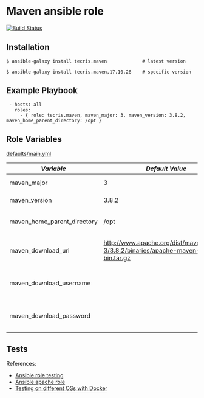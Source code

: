 # Maven ansible role


[![Build Status](https://travis-ci.org/tecris/ansible-maven.svg?branch=master)](https://travis-ci.org/tecris/ansible-maven)



Installation
------------

 `$ ansible-galaxy install tecris.maven             # latest version`
 
 `$ ansible-galaxy install tecris.maven,17.10.28    # specific version`

Example Playbook
----------------
```
 - hosts: all
   roles:
     - { role: tecris.maven, maven_major: 3, maven_version: 3.8.2, maven_home_parent_directory: /opt }
```

Role Variables
--------------

[defaults/main.yml](defaults/main.yml)

|*Variable*  | *Default Value* |*Description* |
| --- | --- | --- |
| maven_major | 3 | MAJOR [version](http://semver.org/) |
| maven_version | 3.8.2 | Version number|
| maven_home_parent_directory | /opt | MAVEN_HOME parent directory|
| maven_download_url |http://www.apache.org/dist/maven/maven-3/3.8.2/binaries/apache-maven-3.8.2-bin.tar.gz| If using mirror/proxy (see ansible [get_url](http://docs.ansible.com/ansible/latest/get_url_module.html)) |
|maven_download_username||see ansible [get_url](http://docs.ansible.com/ansible/latest/get_url_module.html) url_username option|
|maven_download_password||see ansible [get_url](http://docs.ansible.com/ansible/latest/get_url_module.html) url_password option|

Tests
-----
References:
 - [Ansible role testing](http://www.jeffgeerling.com/blog/testing-ansible-roles-travis-ci-github)
 - [Ansible apache role](https://github.com/geerlingguy/ansible-role-apache)
 - [Testing on different OSs with Docker](https://www.jeffgeerling.com/blog/2016/how-i-test-ansible-configuration-on-7-different-oses-docker)
